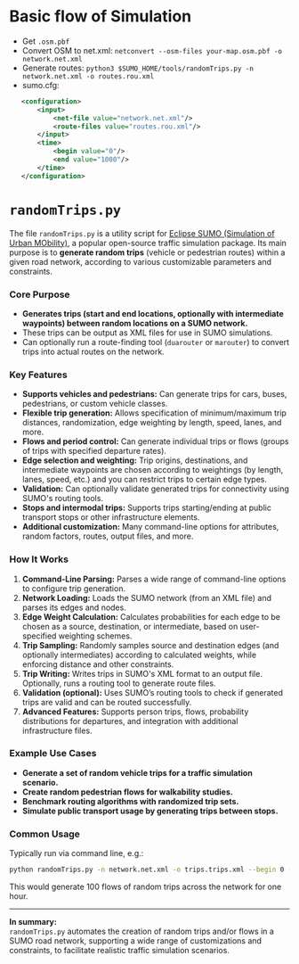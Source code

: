 # Basic flow of Simulation
- Get `.osm.pbf`
- Convert OSM to net.xml: `netconvert --osm-files your-map.osm.pbf -o network.net.xml`    
- Generate routes: `python3 $SUMO_HOME/tools/randomTrips.py -n network.net.xml -o routes.rou.xml`    
- sumo.cfg:
 ```xml
	<configuration>
	    <input>
	        <net-file value="network.net.xml"/>
	        <route-files value="routes.rou.xml"/>
	    </input>
	    <time>
	        <begin value="0"/>
	        <end value="1000"/>
	    </time>
	</configuration>
```

# `randomTrips.py`
The file `randomTrips.py` is a utility script for [Eclipse SUMO (Simulation of Urban MObility)](https://eclipse.dev/sumo), a popular open-source traffic simulation package. Its main purpose is to **generate random trips** (vehicle or pedestrian routes) within a given road network, according to various customizable parameters and constraints.

### Core Purpose

- **Generates trips (start and end locations, optionally with intermediate waypoints) between random locations on a SUMO network.**
- These trips can be output as XML files for use in SUMO simulations.
- Can optionally run a route-finding tool (`duarouter` or `marouter`) to convert trips into actual routes on the network.

### Key Features

- **Supports vehicles and pedestrians:** Can generate trips for cars, buses, pedestrians, or custom vehicle classes.
- **Flexible trip generation:** Allows specification of minimum/maximum trip distances, randomization, edge weighting by length, speed, lanes, and more.
- **Flows and period control:** Can generate individual trips or flows (groups of trips with specified departure rates).
- **Edge selection and weighting:** Trip origins, destinations, and intermediate waypoints are chosen according to weightings (by length, lanes, speed, etc.) and you can restrict trips to certain edge types.
- **Validation:** Can optionally validate generated trips for connectivity using SUMO's routing tools.
- **Stops and intermodal trips:** Supports trips starting/ending at public transport stops or other infrastructure elements.
- **Additional customization:** Many command-line options for attributes, random factors, routes, output files, and more.

### How It Works

1. **Command-Line Parsing:** Parses a wide range of command-line options to configure trip generation.
2. **Network Loading:** Loads the SUMO network (from an XML file) and parses its edges and nodes.
3. **Edge Weight Calculation:** Calculates probabilities for each edge to be chosen as a source, destination, or intermediate, based on user-specified weighting schemes.
4. **Trip Sampling:** Randomly samples source and destination edges (and optionally intermediates) according to calculated weights, while enforcing distance and other constraints.
5. **Trip Writing:** Writes trips in SUMO's XML format to an output file. Optionally, runs a routing tool to generate route files.
6. **Validation (optional):** Uses SUMO’s routing tools to check if generated trips are valid and can be routed successfully.
7. **Advanced Features:** Supports person trips, flows, probability distributions for departures, and integration with additional infrastructure files.

### Example Use Cases

- **Generate a set of random vehicle trips for a traffic simulation scenario.**
- **Create random pedestrian flows for walkability studies.**
- **Benchmark routing algorithms with randomized trip sets.**
- **Simulate public transport usage by generating trips between stops.**

### Common Usage

Typically run via command line, e.g.:
```sh
python randomTrips.py -n network.net.xml -o trips.trips.xml --begin 0 --end 3600 --flows 100
```
This would generate 100 flows of random trips across the network for one hour.

---

**In summary:**  
`randomTrips.py` automates the creation of random trips and/or flows in a SUMO road network, supporting a wide range of customizations and constraints, to facilitate realistic traffic simulation scenarios.
